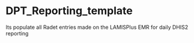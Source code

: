 # DPT_Reporting_template
Its populate all Radet entries made on the LAMISPlus EMR for daily DHIS2 reporting 
